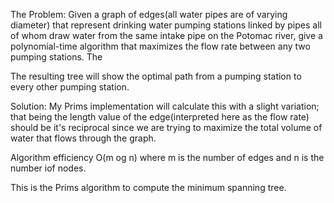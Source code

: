 The Problem:
Given a graph of edges(all water pipes are of varying diameter) that represent drinking water pumping stations linked by
pipes all of whom draw water from the same intake pipe on the Potomac river, give a polynomial-time algorithm that maximizes the
flow rate between any two pumping stations.  The

The resulting tree will show the optimal path from a pumping station to every other pumping station.

Solution:
My Prims implementation will calculate this with a slight variation; that being the length value of the edge(interpreted here as the flow rate)
should be it's reciprocal since we are trying to maximize the total volume of water that flows through the graph.

Algorithm efficiency O(m og n) where m is the number of edges and n is the number iof nodes.

This is the Prims algorithm to compute the minimum spanning tree.